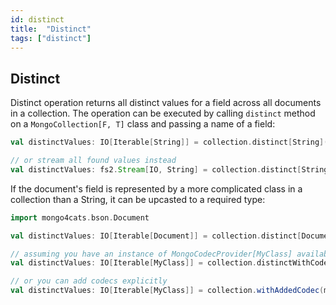 ```yaml
---
id: distinct
title:  "Distinct"
tags: ["distinct"]
---
```


## Distinct

Distinct operation returns all distinct values for a field across all documents in a collection.
The operation can be executed by calling `distinct` method on a `MongoCollection[F, T]` class and passing a name of a field:
```scala
val distinctValues: IO[Iterable[String]] = collection.distinct[String]("field1").all

// or stream all found values instead
val distinctValues: fs2.Stream[IO, String] = collection.distinct[String]("field1").stream
```
If the document's field is represented by a more complicated class in a collection than a String, it can be upcasted to a required type:
```scala
import mongo4cats.bson.Document

val distinctValues: IO[Iterable[Document]] = collection.distinct[Document]("field1").all

// assuming you have an instance of MongoCodecProvider[MyClass] available in the implicit scope
val distinctValues: IO[Iterable[MyClass]] = collection.distinctWithCodec[MyClass]("field1").all

// or you can add codecs explicitly
val distinctValues: IO[Iterable[MyClass]] = collection.withAddedCodec(myClassCodecs).distinct[MyClass]("field1").all
```